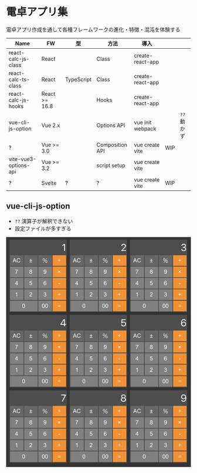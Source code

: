 # 電卓アプリ集

電卓アプリ作成を通して各種フレームワークの進化・特徴・混沌を体験する

| Name                  | FW            | 型         | 方法            | 導入             |     |             |
|-----------------------|---------------|------------|-----------------|------------------|-----|-------------|
| react-calc-js-class   | React         |            | Class           | create-react-app |     |             |
| react-calc-ts-class   | React         | TypeScript | Class           | create-react-app |     |             |
| react-calc-js-hooks   | React >= 16.8 |            | Hooks           | create-react-app |     |             |
| vue-cli-js-option     | Vue 2.x       |            | Options API     | vue init webpack |     | `??` 動かず |
| ?                     | Vue >= 3.0    |            | Composition API | vue create vite  | WIP |             |
| vite-vue3-options-api | Vue >= 3.2    |            | script setup    | vue create vite  |     |             |
| ?                     | Svelte        | ?          | ?               | vue create vite  | WIP |             |

## vue-cli-js-option

- `??` 演算子が解釈できない
- 設定ファイルが多すぎる

![](image.png)
